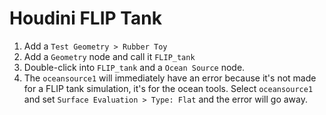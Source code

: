 # Houdini FLIP Tank

1. Add a `Test Geometry > Rubber Toy`
2. Add a `Geometry` node and call it `FLIP_tank`
3. Double-click into `FLIP_tank` and a `Ocean Source` node.
4. The `oceansource1` will immediately have an error because it's not made for a FLIP tank simulation, it's for the ocean tools. Select `oceansource1` and set `Surface Evaluation > Type: Flat` and the error will go away.
